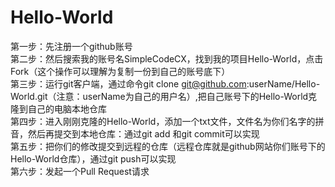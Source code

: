 # Hello-World
第一步：先注册一个github账号</br>
第二步：然后搜索我的账号名SimpleCodeCX，找到我的项目Hello-World，点击Fork（这个操作可以理解为复制一份到自己的账号底下）</br>
第三步：运行git客户端，通过命令git clone git@github.com:userName/Hello-World.git（注意：userName为自己的用户名）,把自己账号下的Hello-World克隆到自己的电脑本地仓库</br>
第四步：进入刚刚克隆的Hello-World，添加一个txt文件，文件名为你们名字的拼音，然后再提交到本地仓库：通过git add 和git commit可以实现</br>
第五步：把你们的修改提交到远程的仓库（远程仓库就是github网站你们账号下的Hello-World仓库），通过git push可以实现</br>
第六步：发起一个Pull Request请求</br>
